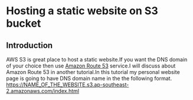 # Hosting a static website on S3 bucket

## Introduction
AWS S3 is great place to host a static website.If you want the DNS domain of your choice then use [Amazon Route 53](https://aws.amazon.com/route53/) service.I will discuss about Amazon Route 53 in another tutorial.In this tutorial my personal website page is going to have DNS domain name in the the following format.<br>
https://NAME_OF_THE_WEBSITE.s3.ap-southeast-2.amazonaws.com/index.html




